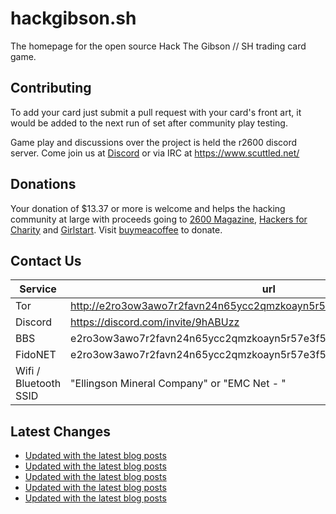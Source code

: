 # hackgibson.sh
The homepage for the open source Hack The Gibson // SH trading card game.


## Contributing

To add your card just submit a pull request with your card's front art, it would be added to the next run of set after community play testing.

Game play and discussions over the project is held the r2600 discord server. Come join us at [Discord](https://discord.com/invite/9hABUzz) or via IRC at https://www.scuttled.net/


## Donations

Your donation of $13.37 or more is welcome and helps the hacking community at large with proceeds going to [2600 Magazine](https://2600.com/), [Hackers for Charity](https://hackersforcharity.org) and [Girlstart](https://girlstart.org).  Visit [buymeacoffee](https://www.buymeacoffee.com/hackgibson.sh) to donate.


## Contact Us

Service | url
-|-
Tor | http://e2ro3ow3awo7r2favn24n65ycc2qmzkoayn5r57e3f56nvjwdcgg32ad.onion
Discord | https://discord.com/invite/9hABUzz
BBS | e2ro3ow3awo7r2favn24n65ycc2qmzkoayn5r57e3f56nvjwdcgg32ad.onion:23
FidoNET | e2ro3ow3awo7r2favn24n65ycc2qmzkoayn5r57e3f56nvjwdcgg32ad.onion:24554
Wifi / Bluetooth SSID | "Ellingson Mineral Company" or "EMC Net - <fidonet address>"

## Latest Changes
<!-- BLOG-POST-LIST:START -->
- [Updated with the latest blog posts](https://github.com/DFW2600/hackgibson.sh/commit/74e78b383afcb411604f81ced233ae38f06558b3)
- [Updated with the latest blog posts](https://github.com/DFW2600/hackgibson.sh/commit/cd33e79d343fb5655e7ebac2c531af9b1e271713)
- [Updated with the latest blog posts](https://github.com/DFW2600/hackgibson.sh/commit/c6b9de760351edf8a27da5a768c997b18630fcea)
- [Updated with the latest blog posts](https://github.com/DFW2600/hackgibson.sh/commit/f61f3522fb296d2776dd3bd59a606f86bbafb04d)
- [Updated with the latest blog posts](https://github.com/DFW2600/hackgibson.sh/commit/1f648bd85ec72c271df90a2e5062896e4cb7f9ed)
<!-- BLOG-POST-LIST:END -->
